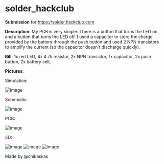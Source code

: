 # solder_hackclub
**Submission** for https://solder.hackclub.com

**Description**: My PCB is very simple. There is a button that turns the LED on and a button that turns the LED off. I used a capacitor to store the charge provided by the battery through the push button and used 2 NPN transistors to amplify the current (so the capacitor doesn't discharge quickly).

**Bill**:
1x red LED, 
4x 4.7k resistor, 
2x NPN transistor, 
1x capacitor, 
2x push button, 
2x battery cell, 

**Pictures**:

Simulation:

![image](https://github.com/user-attachments/assets/aa7a155f-9cec-4f03-8d51-a05fd51012e8)

Schematic:

![image](https://github.com/user-attachments/assets/7958ec9f-ca53-420d-a860-946b28af13c5)

PCB:

![image](https://github.com/user-attachments/assets/95070592-a4ae-48f7-994b-b70432314cc1)

3D:

![image](https://github.com/user-attachments/assets/05f996bc-4f49-4778-9aae-6bbe137d7571)
![image](https://github.com/user-attachments/assets/67702ab8-1ce5-43a2-a263-da864177b511)
![image](https://github.com/user-attachments/assets/e76df7fd-e3dd-412e-8a98-0f94d817a58d)


Made by @chikaskas
